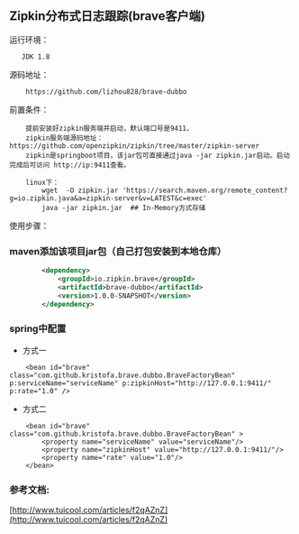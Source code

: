## Zipkin分布式日志跟踪(brave客户端)

运行环境：
```
   JDK 1.8
```


源码地址：
```
    https://github.com/lizhou828/brave-dubbo
```

前置条件：
```
    提前安装好zipkin服务端并启动，默认端口号是9411，
    zipkin服务端源码地址： https://github.com/openzipkin/zipkin/tree/master/zipkin-server
    zipkin是springboot项目，该jar包可直接通过java -jar zipkin.jar启动。启动完成后可访问 http://ip:9411查看。
    
    linux下：
        wget  -O zipkin.jar 'https://search.maven.org/remote_content?g=io.zipkin.java&a=zipkin-server&v=LATEST&c=exec'
        java -jar zipkin.jar  ## In-Memory方式存储
```

使用步骤：

### maven添加该项目jar包（自己打包安装到本地仓库）
```xml
        <dependency>
            <groupId>io.zipkin.brave</groupId>
            <artifactId>brave-dubbo</artifactId>
            <version>1.0.0-SNAPSHOT</version>
        </dependency>
```

### spring中配置
    
* 方式一
```
    <bean id="brave" class="com.github.kristofa.brave.dubbo.BraveFactoryBean" p:serviceName="serviceName" p:zipkinHost="http://127.0.0.1:9411/" p:rate="1.0" />
```
* 方式二
```
    <bean id="brave" class="com.github.kristofa.brave.dubbo.BraveFactoryBean" >
        <property name="serviceName" value="serviceName"/>
        <property name="zipkinHost" value="http://127.0.0.1:9411/"/>
        <property name="rate" value="1.0"/>
    </bean>
```


### 参考文档:
[http://www.tuicool.com/articles/f2qAZnZ](http://www.tuicool.com/articles/f2qAZnZ)
